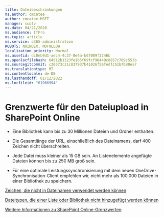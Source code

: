 ```yaml
---
title: Dateibeschränkungen
ms.author: cmcatee
author: cmcatee-MSFT
manager: scotv
ms.date: 04/21/2020
ms.audience: ITPro
ms.topic: article
ms.service: o365-administration
ROBOTS: NOINDEX, NOFOLLOW
localization_priority: Normal
ms.assetid: dc0eb9d1-aec4-4c37-8e4a-b67089f3246b
ms.openlocfilehash: 64512b1323fe1b5f69fcf96449c8857c769c553b
ms.sourcegitcommit: c26373c21c837937b41026f56fedfc51b7b80ea7
ms.translationtype: MT
ms.contentlocale: de-DE
ms.lasthandoff: 01/12/2022
ms.locfileid: "61966994"
---
```

# <a name="file-upload-limits-in-sharepoint-online"></a>Grenzwerte für den Dateiupload in SharePoint Online

- Eine Bibliothek kann bis zu 30 Millionen Dateien und Ordner enthalten.
    
- Die Gesamtlänge der URL, einschließlich des Dateinamens, darf 400 Zeichen nicht überschreiten.
    
- Jede Datei muss kleiner als 15 GB sein. An Listenelemente angefügte Dateien können bis zu 250 MB groß sein.
    
- Für eine optimale Leistungssynchronisierung mit dem neuen OneDrive-Synchronisation-Client empfehlen wir, nicht mehr als 100.000 Dateien in einer Bibliothek zu speichern. 
    
[Zeichen, die nicht in Dateinamen verwendet werden können](https://go.microsoft.com/fwlink/?linkid=866430)
  
[Dateitypen, die einer Liste oder Bibliothek nicht hinzugefügt werden können](https://go.microsoft.com/fwlink/?linkid=273757)
  
[Weitere Informationen zu SharePoint Online-Grenzwerten](https://go.microsoft.com/fwlink/?linkid=271273)
  

